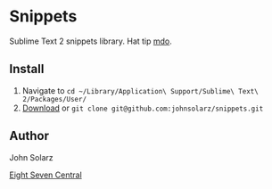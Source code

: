 Snippets
========

Sublime Text 2 snippets library. Hat tip [mdo](https://github.com/mdo/sublime-snippets).

Install
-------

1. Navigate to `cd ~/Library/Application\ Support/Sublime\ Text\ 2/Packages/User/`
2. [Download](https://github.com/johnsolarz/snippets/zipball/master) or `git clone git@github.com:johnsolarz/snippets.git`

Author
------

John Solarz

[Eight Seven Central](http://eightsevencentral.com)
